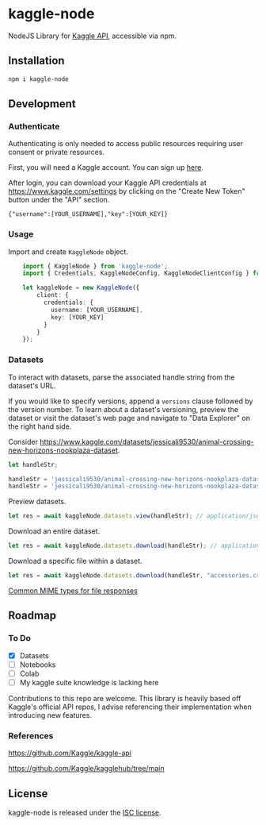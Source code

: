 # kaggle-node

NodeJS Library for [Kaggle API](https://www.kaggle.com/docs/api), accessible via npm.

## Installation

```sh
npm i kaggle-node
```

## Development

### Authenticate

Authenticating is only needed to access public resources requiring user consent or private resources.

First, you will need a Kaggle account. You can sign up [here](https://www.kaggle.com/).

After login, you can download your Kaggle API credentials at https://www.kaggle.com/settings by clicking on the "Create New Token" button under the "API" section.

```
{"username":[YOUR_USERNAME],"key":[YOUR_KEY]}
```

### Usage

Import and create `KaggleNode` object.
```ts
	import { KaggleNode } from 'kaggle-node';
	import { Credentials, KaggleNodeConfig, KaggleNodeClientConfig } from 'kaggle-node'; // Types, optional.

	let kaggleNode = new KaggleNode({
        client: {
          credentials: {
            username: [YOUR_USERNAME],
            key: [YOUR_KEY]
          }
        }
    });
```

### Datasets

To interact with datasets, parse the associated handle string from the dataset's URL.

If you would like to specify versions, append a `versions` clause followed by the version number. To learn about a dataset's versioning, preview the dataset or visit the dataset's web page and navigate to "Data Explorer" on the right hand side.

Consider https://www.kaggle.com/datasets/jessicali9530/animal-crossing-new-horizons-nookplaza-dataset.

```ts
let handleStr;

handleStr = 'jessicali9530/animal-crossing-new-horizons-nookplaza-dataset';
handleStr = 'jessicali9530/animal-crossing-new-horizons-nookplaza-dataset/versions/2';
```

Preview datasets.

```ts
let res = await kaggleNode.datasets.view(handleStr); // application/json; charset=utf-8
```

Download an entire dataset.

```ts
let res = await kaggleNode.datasets.download(handleStr); // application/zip
```

Download a specific file within a dataset.

```ts
let res = await kaggleNode.datasets.download(handleStr, "accessories.csv"); // text/csv, image/jpeg, etc.
```

[Common MIME types for file responses](https://developer.mozilla.org/en-US/docs/Web/HTTP/Basics_of_HTTP/MIME_types/Common_types)

## Roadmap

### To Do

- [X] Datasets
- [ ] Notebooks
- [ ] Colab
- [ ] My kaggle suite knowledge is lacking here

Contributions to this repo are welcome. This library is heavily based off Kaggle's official API repos, I advise referencing their implementation when introducing new features.

### References

https://github.com/Kaggle/kaggle-api

https://github.com/Kaggle/kagglehub/tree/main

## License

kaggle-node is released under the [ISC license](LICENSE.txt).